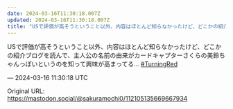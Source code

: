 ```yaml
---
date: 2024-03-16T11:30:18.007Z
updated: 2024-03-16T11:30:18.007Z
title: "USで評価が高そうということ以外、内容はほとんど知らなかったけど、どこかの紹介ブ[...]"
---
```


<p>USで評価が高そうということ以外、内容はほとんど知らなかったけど、どこかの紹介ブログを読んで、主人公の名前の由来がカードキャプターさくらの美鈴ちゃんっぽいというのを知って興味が高まってる… <a href="https://mastodon.social/tags/TurningRed" class="mention hashtag" rel="tag">#<span>TurningRed</span></a></p>

&mdash; 2024-03-16 11:30:18 UTC

Original URL: https://mastodon.social/@sakuramochi0/112105135669667934
